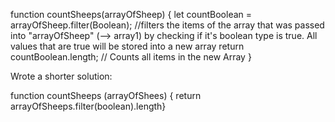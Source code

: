 function countSheeps(arrayOfSheep) {
let countBoolean = arrayOfSheep.filter(Boolean); //filters the items of the array that was passed into "arrayOfSheep" (--> array1) by checking if it's boolean type is true. All values that are true will be stored into a new array
return countBoolean.length; // Counts all items in the new Array
}

Wrote a shorter solution:

function countSheeps (arrayOfShees) {
return arrayOfSheeps.filter(boolean).length} 
